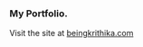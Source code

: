 
<h3>My Portfolio.</h3>
Visit the site at
<a href = "https://www.beingkrithika.com" target="_blank">beingkrithika.com</a>
